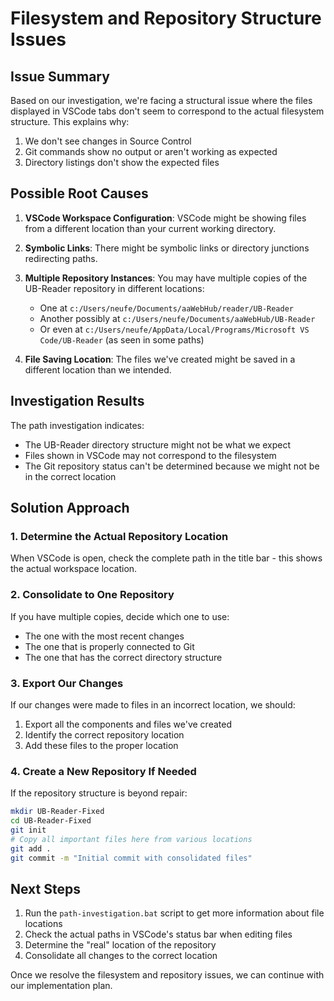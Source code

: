 # Filesystem and Repository Structure Issues

## Issue Summary

Based on our investigation, we're facing a structural issue where the files displayed in VSCode tabs don't seem to correspond to the actual filesystem structure. This explains why:

1. We don't see changes in Source Control
2. Git commands show no output or aren't working as expected
3. Directory listings don't show the expected files

## Possible Root Causes

1. **VSCode Workspace Configuration**: VSCode might be showing files from a different location than your current working directory.

2. **Symbolic Links**: There might be symbolic links or directory junctions redirecting paths.

3. **Multiple Repository Instances**: You may have multiple copies of the UB-Reader repository in different locations:

   - One at `c:/Users/neufe/Documents/aaWebHub/reader/UB-Reader`
   - Another possibly at `c:/Users/neufe/Documents/aaWebHub/UB-Reader`
   - Or even at `c:/Users/neufe/AppData/Local/Programs/Microsoft VS Code/UB-Reader` (as seen in some paths)

4. **File Saving Location**: The files we've created might be saved in a different location than we intended.

## Investigation Results

The path investigation indicates:

- The UB-Reader directory structure might not be what we expect
- Files shown in VSCode may not correspond to the filesystem
- The Git repository status can't be determined because we might not be in the correct location

## Solution Approach

### 1. Determine the Actual Repository Location

When VSCode is open, check the complete path in the title bar - this shows the actual workspace location.

### 2. Consolidate to One Repository

If you have multiple copies, decide which one to use:

- The one with the most recent changes
- The one that is properly connected to Git
- The one that has the correct directory structure

### 3. Export Our Changes

If our changes were made to files in an incorrect location, we should:

1. Export all the components and files we've created
2. Identify the correct repository location
3. Add these files to the proper location

### 4. Create a New Repository If Needed

If the repository structure is beyond repair:

```bash
mkdir UB-Reader-Fixed
cd UB-Reader-Fixed
git init
# Copy all important files here from various locations
git add .
git commit -m "Initial commit with consolidated files"
```

## Next Steps

1. Run the `path-investigation.bat` script to get more information about file locations
2. Check the actual paths in VSCode's status bar when editing files
3. Determine the "real" location of the repository
4. Consolidate all changes to the correct location

Once we resolve the filesystem and repository issues, we can continue with our implementation plan.
